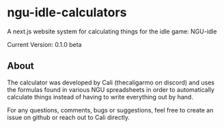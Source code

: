 # ngu-idle-calculators
A next.js website system for calculating things for the idle game: NGU-idle

Current Version: 0.1.0 beta

## About
The calculator was developed by Cali (thecaligarmo on discord) and uses the formulas found in various NGU spreadsheets in order to automatically calculate things instead of having to write everything out by hand.

For any questions, comments, bugs or suggestions, feel free to create an issue on github or reach out to Cali directly.
